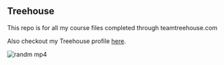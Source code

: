 ## Treehouse

This repo is for all my course files completed through teamtreehouse.com

Also checkout my Treehouse profile [here](https://teamtreehouse.com/home).

![randm mp4](https://user-images.githubusercontent.com/56934794/67501468-2d97c280-f639-11e9-8f4f-14a34247714d.gif)

